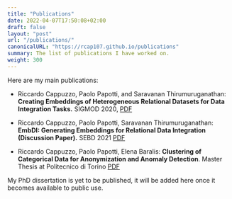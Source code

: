 ```yaml
---
title: "Publications"
date: 2022-04-07T17:50:08+02:00
draft: false
layout: "post"
url: "/publications/"
canonicalURL: "https://rcap107.github.io/publications"
summary: The list of publications I have worked on.
weight: 300
---
```


Here are my main publications:

* Riccardo Cappuzzo, Paolo Papotti, and Saravanan Thirumuruganathan: **Creating Embeddings of Heterogeneous Relational Datasets for Data Integration Tasks.** SIGMOD 2020,  [PDF](/pubs/sigmod-2020-embdi.pdf)

* Riccardo Cappuzzo, Paolo Papotti, Saravanan Thirumuruganathan:
**EmbDI: Generating Embeddings for Relational Data Integration (Discussion Paper).** SEBD 2021 [PDF](/pubs/embdi-sebd-2021.pdf)

* Riccardo Cappuzzo, Paolo Papotti, Elena Baralis: **Clustering of Categorical Data for Anonymization and Anomaly Detection**.
Master Thesis at Politecnico di Torino [PDF](/pubs/master-thesis-polito.pdf)

My PhD dissertation is yet to be published, it will be added here once it becomes available to public use.
